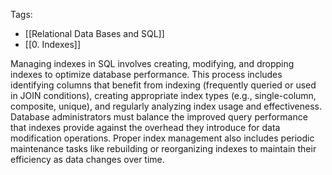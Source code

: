 Tags:
- [[Relational Data Bases and SQL]]
- [[0. Indexes]]

Managing indexes in SQL involves creating, modifying, and dropping indexes to optimize database performance. This process includes identifying columns that benefit from indexing (frequently queried or used in JOIN conditions), creating appropriate index types (e.g., single-column, composite, unique), and regularly analyzing index usage and effectiveness. Database administrators must balance the improved query performance that indexes provide against the overhead they introduce for data modification operations. Proper index management also includes periodic maintenance tasks like rebuilding or reorganizing indexes to maintain their efficiency as data changes over time.